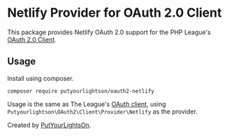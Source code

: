 # Netlify Provider for OAuth 2.0 Client

This package provides Netlify OAuth 2.0 support for the PHP League's [OAuth 2.0 Client](https://oauth2-client.thephpleague.com/).

## Usage

Install using composer.

```
composer require putyourlightson/oauth2-netlify
```

Usage is the same as The League's [OAuth client](https://oauth2-client.thephpleague.com/usage/), using `Putyourlightson\OAuth2\Client\Provider\Netlify` as the provider.

Created by [PutYourLightsOn](https://putyourlightson.com/).
